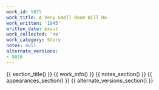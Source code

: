 ```yaml
---
work_id: 5075
work_title: A Very Small Room Will Do
work_written: '1945'
written_date: exact
work_collected: 'no'
work_category: Story
notes: null
alternate_versions:
- 5076
---
```


{{ section_title() }}
{{ work_info() }}
{{ notes_section() }}
{{ appearances_section() }}
{{ alternate_versions_section() }}
